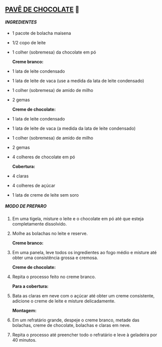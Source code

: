 ## <u>PAVÊ DE CHOCOLATE</u> 🍫

#### *INGREDIENTES*

* 1 pacote de bolacha maisena

* 1/2 copo de leite

* 1 colher (sobremesa) da chocolate em pó
  
  **Creme branco:**

* 1 lata de leite condensado

* 1 lata de leite de vaca (use a medida da lata de leite condensado)

* 1 colher (sobremesa) de amido de milho

* 2 gemas
  
  **Creme de chocolate:**

* 1 lata de leite condensado

* 1 lata de leite de vaca (a medida da lata de leite condensado)

* 1 colher (sobremesa) de amido de milho

* 2 gemas

* 4 colheres de chocolate em pó
  
  **Cobertura:**

* 4 claras

* 4 colheres de açúcar

* 1 lata de creme de leite sem soro

##### *MODO DE PREPARO*

1. Em uma tigela, misture o leite e o chocolate em pó até que esteja completamente dissolvido.

2. Molhe as bolachas no leite e reserve.
   
   **Creme branco:**

3. Em uma panela, leve todos os ingredientes ao fogo médio e misture até obter uma consistência grossa e cremosa.
   
   **Creme de chocolate:**

4. Repita o processo feito no creme branco.
   
   **Para a cobertura:**

5. Bata as claras em neve com o açúcar até obter um creme consistente, adicione o creme de leite e misture delicadamente.
   
   **Montagem:**

6. Em um refratário grande, despeje o creme branco, metade das bolachas, creme de chocolate, bolachas e claras em neve.

7. Repita o processo até preencher todo o refratário e leve à geladeira por 40 minutos.
